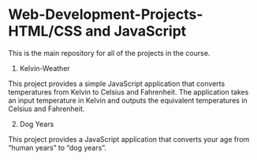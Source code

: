 # Web-Development-Projects- HTML/CSS and JavaScript
This is the main repository for all of the projects in the course.

1. Kelvin-Weather

This project provides a simple JavaScript application that converts temperatures from Kelvin to Celsius and Fahrenheit. The application takes an input temperature in Kelvin and outputs the equivalent temperatures in Celsius and Fahrenheit.

2. Dog Years
   
This project provides a JavaScript application that converts your age from “human years” to “dog years”.
